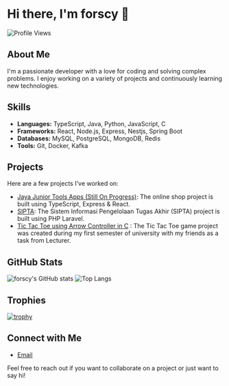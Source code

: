 # Hi there, I'm forscy 👋

![Profile Views](https://komarev.com/ghpvc/?username=forscy&color=blue)

## About Me

I'm a passionate developer with a love for coding and solving complex problems. I enjoy working on a variety of projects and continuously learning new technologies.

## Skills

- **Languages:** TypeScript, Java, Python, JavaScript, C
- **Frameworks:** React, Node.js, Express, Nestjs, Spring Boot
- **Databases:** MySQL, PostgreSQL, MongoDB, Redis
- **Tools:** Git, Docker, Kafka

## Projects

Here are a few projects I've worked on:

- [Jaya Junior Tools Apps (Still On Progress)](https://github.com/forscy/jayajuniortools): The online shop project is built using TypeScript, Express & React.
- [SIPTA](https://github.com/sipta-jtk/sipta): The Sistem Informasi Pengelolaan Tugas Akhir (SIPTA) project is built using PHP Laravel.
- [Tic Tac Toe using Arrow Controller in C](https://github.com/royjtk/amogus-9) : The Tic Tac Toe game project was created during my first semester of university with my friends as a task from Lecturer.

## GitHub Stats

![forscy's GitHub stats](https://github-readme-stats.vercel.app/api?username=forscy&show_icons=true&theme=radical)
![Top Langs](https://github-readme-stats.vercel.app/api/top-langs/?username=forscy&layout=compact&theme=radical)

## Trophies

[![trophy](https://github-profile-trophy.vercel.app/?username=forscy&theme=radical)](https://github.com/ryo-ma/github-profile-trophy)

## Connect with Me
- [Email](mailto:jayabayatools@gmail.com)

Feel free to reach out if you want to collaborate on a project or just want to say hi!
